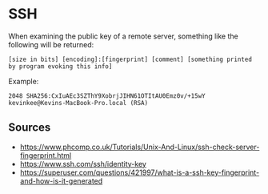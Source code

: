 SSH
===

When examining the public key of a remote server, something like the following will be returned:

`[size in bits] [encoding]:[fingerprint] [comment] [something printed by program evoking this info]`

Example:

`2048 SHA256:CxIuAEc3SZThY9XobrjJIHN61OTItAU0Emz0v/+15wY kevinkee@Kevins-MacBook-Pro.local (RSA)`

Sources
-------

- https://www.phcomp.co.uk/Tutorials/Unix-And-Linux/ssh-check-server-fingerprint.html
- https://www.ssh.com/ssh/identity-key
- https://superuser.com/questions/421997/what-is-a-ssh-key-fingerprint-and-how-is-it-generated
